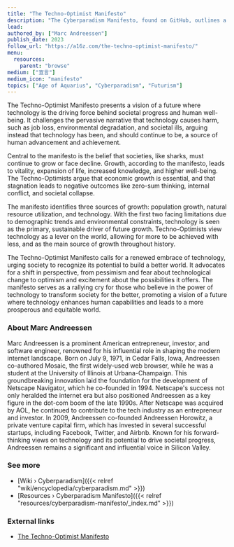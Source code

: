 ```yaml
---
title: "The Techno-Optimist Manifesto"
description: "The Cyberparadism Manifesto, found on GitHub, outlines a vision for a future shaped by the positive potential of technology and scientific progress. At its core, Cyberparadism focuses on using technology to enhance the human experience, promote sustainability, and foster a collective sense of purpose and responsibility. It is not a political or economic manifesto, but rather an aesthetic declaration that seeks to inspire and stimulate imagination. The manifesto embraces the idea that technology can create a world of abundance, equity, and harmony with nature. It promotes values such as ingenuity, continuity, and siblinghood and emphasizes the responsible use of technology to create a better world. Cyberparadism is seen as a pathway to a future where technology and nature coexist harmoniously, enhancing rather than detracting from the natural world​​."
lead:
authored_by: ["Marc Andreessen"]
publish_date: 2023
follow_url: "https://a16z.com/the-techno-optimist-manifesto/"
menu:
  resources:
    parent: "browse"
medium: ["宣言"]
medium_icon: "manifesto"
topics: ["Age of Aquarius", "Cyberparadism", "Futurism"]
---
```


The Techno-Optimist Manifesto presents a vision of a future where technology is the driving force behind societal progress and human well-being. It challenges the pervasive narrative that technology causes harm, such as job loss, environmental degradation, and societal ills, arguing instead that technology has been, and should continue to be, a source of human advancement and achievement.

Central to the manifesto is the belief that societies, like sharks, must continue to grow or face decline. Growth, according to the manifesto, leads to vitality, expansion of life, increased knowledge, and higher well-being. The Techno-Optimists argue that economic growth is essential, and that stagnation leads to negative outcomes like zero-sum thinking, internal conflict, and societal collapse.

The manifesto identifies three sources of growth: population growth, natural resource utilization, and technology. With the first two facing limitations due to demographic trends and environmental constraints, technology is seen as the primary, sustainable driver of future growth. Techno-Optimists view technology as a lever on the world, allowing for more to be achieved with less, and as the main source of growth throughout history.

The Techno-Optimist Manifesto calls for a renewed embrace of technology, urging society to recognize its potential to build a better world. It advocates for a shift in perspective, from pessimism and fear about technological change to optimism and excitement about the possibilities it offers. The manifesto serves as a rallying cry for those who believe in the power of technology to transform society for the better, promoting a vision of a future where technology enhances human capabilities and leads to a more prosperous and equitable world.

### About Marc Andreessen

Marc Andreessen is a prominent American entrepreneur, investor, and software engineer, renowned for his influential role in shaping the modern internet landscape. Born on July 9, 1971, in Cedar Falls, Iowa, Andreessen co-authored Mosaic, the first widely-used web browser, while he was a student at the University of Illinois at Urbana-Champaign. This groundbreaking innovation laid the foundation for the development of Netscape Navigator, which he co-founded in 1994. Netscape's success not only heralded the internet era but also positioned Andreessen as a key figure in the dot-com boom of the late 1990s. After Netscape was acquired by AOL, he continued to contribute to the tech industry as an entrepreneur and investor. In 2009, Andreessen co-founded Andreessen Horowitz, a private venture capital firm, which has invested in several successful startups, including Facebook, Twitter, and Airbnb. Known for his forward-thinking views on technology and its potential to drive societal progress, Andreessen remains a significant and influential voice in Silicon Valley.

### See more

- [Wiki › Cyberparadism]({{< relref "wiki/encyclopedia/cyberparadism.md" >}})
- [Resources › Cyberparadism Manifesto]({{< relref "resources/cyberparadism-manifesto/_index.md" >}})

### External links

- [The Techno-Optimist Manifesto](https://a16z.com/the-techno-optimist-manifesto/)